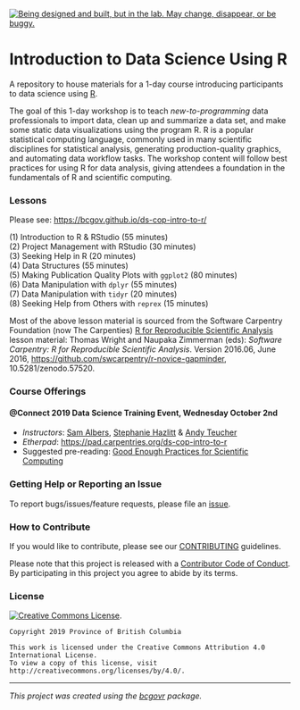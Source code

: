 <a id="devex-badge" rel="Exploration" href="https://github.com/BCDevExchange/assets/blob/master/README.md"><img alt="Being designed and built, but in the lab. May change, disappear, or be buggy." style="border-width:0" src="https://assets.bcdevexchange.org/images/badges/exploration.svg" title="Being designed and built, but in the lab. May change, disappear, or be buggy." /></a>


# Introduction to Data Science Using R


A repository to house materials for a 1-day course introducing participants to data science using [R](https://www.r-project.org/).


The goal of this 1-day workshop is to teach _new-to-programming_ data professionals to import data, clean up and summarize a data set, and make some static data visualizations using the program R. R is a popular statistical computing language, commonly used in many scientific disciplines for statistical analysis, generating production-quality graphics, and automating data workflow tasks. The workshop content will follow best practices for using R for data analysis, giving attendees a foundation in the fundamentals of R and scientific computing.


<!--
### Learning Objectives

- An introduction to R & RStudio  
- How to set up a project using RStudio  
- An introduction to basic R syntax and the tidyverse  
- How to get help in R  
- How to import and export tabular data in common formats  
- How to look at data in R & RStudio  
- How to manipulate a data frame  
- How to make and save plots  
- How to get help using reproducible example
-->


### Lessons

Please see: https://bcgov.github.io/ds-cop-intro-to-r/

(1) Introduction to R & RStudio (55 minutes)    
(2) Project Management with RStudio (30 minutes)   
(3) Seeking Help in R (20 minutes)  
(4) Data Structures (55 minutes)  
(5) Making Publication Quality Plots with `ggplot2` (80 minutes)  
(6) Data Manipulation with `dplyr` (55 minutes)  
(7) Data Manipulation with `tidyr` (20 minutes)    
(8) Seeking Help from Others with `reprex` (15 minutes)  

Most of the above lesson material is sourced from the Software Carpentry Foundation (now The Carpenties) [R for Reproducible Scientific Analysis](http://swcarpentry.github.io/r-novice-gapminder/) lesson material: Thomas Wright and Naupaka Zimmerman (eds): _Software Carpentry: R for
Reproducible Scientific Analysis_.  Version 2016.06, June 2016,
https://github.com/swcarpentry/r-novice-gapminder,
10.5281/zenodo.57520.


### Course Offerings

#### @Connect 2019 Data Science Training Event, Wednesday October 2nd

- _Instructors_: [Sam Albers](https://github.com/boshek), [Stephanie Hazlitt](https://github.com/stephhazlitt) & [Andy Teucher](https://github.com/ateucher)
- _Etherpad_: <https://pad.carpentries.org/ds-cop-intro-to-r>
- Suggested pre-reading: [Good Enough Practices for Scientific Computing](https://github.com/swcarpentry/good-enough-practices-in-scientific-computing/blob/gh-pages/good-enough-practices-for-scientific-computing.pdf)



### Getting Help or Reporting an Issue

To report bugs/issues/feature requests, please file an [issue](https://github.com/bcgov/ds-cop-intro-to-r/issues/).


### How to Contribute

If you would like to contribute, please see our [CONTRIBUTING](CONTRIBUTING.md) guidelines.

Please note that this project is released with a [Contributor Code of Conduct](CODE_OF_CONDUCT.md). By participating in this project you agree to abide by its terms.


### License

[![Creative Commons License](https://i.creativecommons.org/l/by/4.0/88x31.png)](http://creativecommons.org/licenses/by/4.0/). 

```
Copyright 2019 Province of British Columbia

This work is licensed under the Creative Commons Attribution 4.0 International License.
To view a copy of this license, visit http://creativecommons.org/licenses/by/4.0/.
```
---
*This project was created using the [bcgovr](https://github.com/bcgov/bcgovr) package.* 
